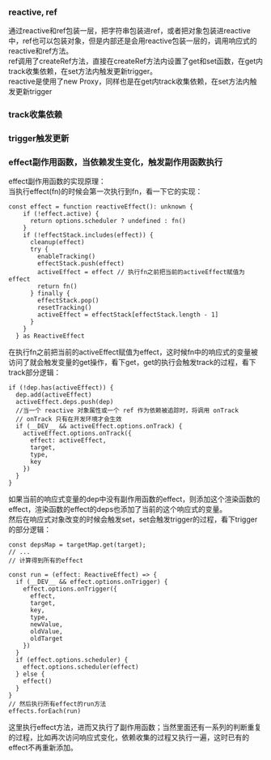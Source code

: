 ### reactive, ref
通过reactive和ref包装一层，把字符串包装进ref，或者把对象包装进reactive中，ref也可以包装对象，但是内部还是会用reactive包装一层的，调用响应式的reactive和ref方法。  
ref调用了createRef方法，直接在createRef方法内设置了get和set函数，在get内track收集依赖，在set方法内触发更新trigger。  
reactive是使用了new Proxy，同样也是在get内track收集依赖，在set方法内触发更新trigger

### track收集依赖

### trigger触发更新

### effect副作用函数，当依赖发生变化，触发副作用函数执行
effect副作用函数的实现原理：  
当执行effect(fn)的时候会第一次执行到fn，看一下它的实现：
```
const effect = function reactiveEffect(): unknown {
    if (!effect.active) {
      return options.scheduler ? undefined : fn()
    }
    if (!effectStack.includes(effect)) {
      cleanup(effect)
      try {
        enableTracking()
        effectStack.push(effect)
        activeEffect = effect // 执行fn之前把当前的activeEffect赋值为effect
        return fn()
      } finally {
        effectStack.pop()
        resetTracking()
        activeEffect = effectStack[effectStack.length - 1]
      }
    }
  } as ReactiveEffect
```
在执行fn之前把当前的activeEffect赋值为effect，这时候fn中的响应式的变量被访问了就会触发变量的get操作，看下get，get的执行会触发track的过程，看下track部分逻辑：
```
if (!dep.has(activeEffect)) {
  dep.add(activeEffect)
  activeEffect.deps.push(dep)
  //当一个 reactive 对象属性或一个 ref 作为依赖被追踪时，将调用 onTrack
  // onTrack 只有在开发环境才会生效
  if (__DEV__ && activeEffect.options.onTrack) {
    activeEffect.options.onTrack({
      effect: activeEffect,
      target,
      type,
      key
    })
  }
}
```
如果当前的响应式变量的dep中没有副作用函数的effect，则添加这个渲染函数的effect，渲染函数的effect的deps也添加了当前的这个响应式的变量。  
然后在响应式对象改变的时候会触发set，set会触发trigger的过程，看下trigger的部分逻辑：
```
const depsMap = targetMap.get(target);
// ...
// 计算得到所有的effect

const run = (effect: ReactiveEffect) => {
  if (__DEV__ && effect.options.onTrigger) {
    effect.options.onTrigger({
      effect,
      target,
      key,
      type,
      newValue,
      oldValue,
      oldTarget
    })
  }
  if (effect.options.scheduler) {
    effect.options.scheduler(effect)
  } else {
    effect()
  }
}
// 然后执行所有effect的run方法
effects.forEach(run)
```
这里执行effect方法，进而又执行了副作用函数；当然里面还有一系列的判断重复的过程，比如再次访问响应式变化，依赖收集的过程又执行一遍，这时已有的effect不再重新添加。




